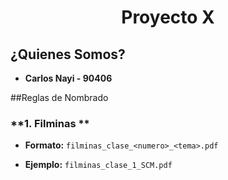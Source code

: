 <div id="caratula">
  <h1 align="center">Proyecto X</h1>
</div>


## ¿Quienes Somos?

- **Carlos Nayi - 90406**



 

##Reglas de Nombrado

### **1. Filminas **

- **Formato:** `filminas_clase_<numero>_<tema>.pdf `

- **Ejemplo:** `filminas_clase_1_SCM.pdf ` 
